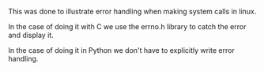 This was done to illustrate error handling when making system calls in linux.

In the case of doing it with C we use the errno.h library to catch the error and display it.

In the case of doing it in Python we don't have to explicitly write error handling.
